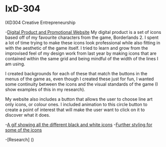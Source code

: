 # IxD-304
IXD304 Creative Entrepreneurship

-[Digital Product and Promotional Website](https://Hannah02.github.io/IxD-304/BorderlandsIconsBnW/index.html)
My digital product is a set of icons based off of my favourite characters from the game, Borderlands 2. I spent a lot of time trying to make these icons look professional while also fitting in with the aesthetic of the game itself. I tried to learn and grow from the improvised feel of my design work from last year by making icons that are contained within the same grid and being mindful of the width of the lines I am using. 

I created backgrounds for each of these that match the buttons in the menus of the game as, even though I created these just for fun, I wanted some continuity between the icons and the visual standards of the game (I show examples of this in my research).

My website also includes a button that allows the user to choose line art only icons, or colour ones. I included animation to this circle button to create a point of interest that will make the user want to click on it to discover what it does.


-[A gif showing all the different black and white icons](https://dribbble.com/shots/3477845-Borderlands-2-Icons-Black-White)
-[Further styling for some of the icons](https://dribbble.com/shots/3434461-Claptrap)

-[Research] ()
